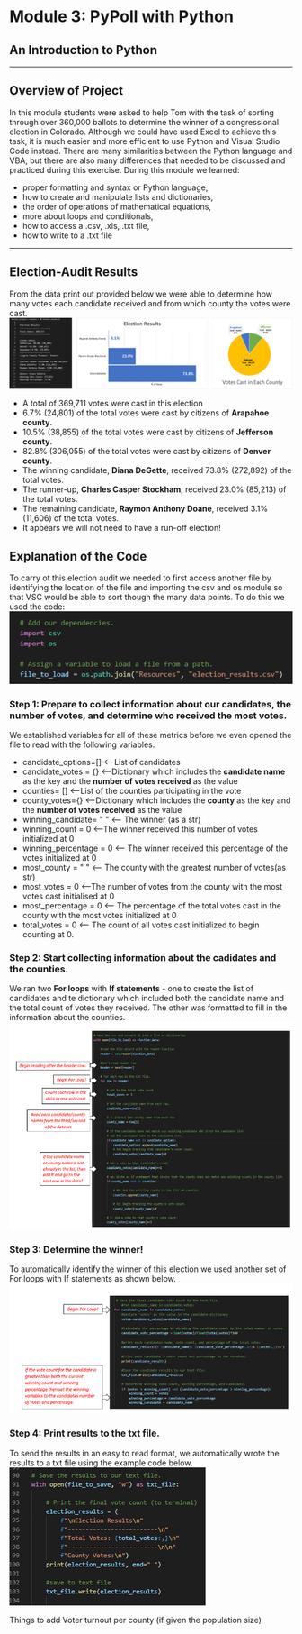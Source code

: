 # Module 3:  PyPoll with Python
## An Introduction to Python 
- - - 
## Overview of Project
In this module students were asked to help Tom with the task of sorting through over 360,000 ballots to determine the winner of a congressional election in Colorado.  Although we could have used Excel to achieve this task, it is much easier and more efficient to use Python and Visual Studio Code instead. There are many similarities between the Python language and VBA, but there are also many differences that needed to be discussed and practiced during this exercise.  During this module we learned:
- proper formatting and syntax or Python language,
- how to create and manipulate lists and dictionaries,
- the order of operations of mathematical equations, 
- more about loops and conditionals,
- how to access a .csv, .xls, .txt file,
- how to write to a .txt file
---
## Election-Audit Results
From the data print out provided below we were able to determine how many votes each candidate received and from which county the votes were cast.
![Election Results Printout](https://github.com/murphyk2021/Election_Analysis/blob/8dcf3343fe2f68e999e75b01e35cfbb1730fb424/Resources/compiled_results.png)

- A total of 369,711 votes were cast in this election
- 6.7% (24,801) of the total votes were cast by citizens of **Arapahoe county**.
- 10.5% (38,855) of the total votes were cast by citizens of **Jefferson county**.
- 82.8% (306,055) of the total votes were cast by citizens of **Denver county**.
- The winning candidate, **Diana DeGette**, received 73.8% (272,892) of the total votes.
- The runner-up, **Charles Casper Stockham**, received 23.0% (85,213) of the total votes.
- The remaining candidate, **Raymon Anthony Doane**, received 3.1% (11,606) of the total votes.
- It appears we will not need to have a run-off election!

## Explanation of the Code
To carry ot this election audit we needed to first access another file by identifying the location of the file and importing the csv and os module so that VSC would be able to sort though the many data points.  To do this we used the code: 
![import dependecy code](https://github.com/murphyk2021/Election_Analysis/blob/3e0a46fe0472dbd11d8bff82fe698f9f800c32a7/Resources/importdependency.PNG)

### Step 1:  Prepare to collect information about our candidates, the number of votes, and determine who received the most votes.  
We established variables for all of these metrics before we even opened the file to read with the following variables.  
- candidate_options=[] <--List of candidates 
- candidate_votes = {} <--Dictionary which includes the **candidate name** as the key and the **number of votes received** as the value
- counties= [] <--List of the counties participating in the vote
- county_votes={} <--Dictionary which includes the **county** as the key and the **number of votes received** as the value
- winning_candidate= " " <-- The winner (as a str)
- winning_count = 0 <--The winner received this number of votes initialized at 0
- winning_percentage = 0 <-- The winner received this percentage of the votes initialized at 0
- most_county = " " <-- The county with the greatest number of votes(as str)
- most_votes = 0 <--The number of votes from the county with the most votes cast initialised at 0
- most_percentage = 0 <-- The percentage of the total votes cast in the county with the most votes initialized at 0
- total_votes = 0 <-- The count of all votes cast initialized to begin counting at 0.

### Step 2:  Start collecting information about the cadidates and the counties.   
We ran two **For loops** with **If statements** - one to create the list of candidates and te dictionary which included both the candidate name and the total count of votes they received.  The other was formatted to fill in the information about the counties.
![ForLoops and If Statements](https://github.com/murphyk2021/Election_Analysis/blob/2bb840301373c1888829fcc0cdc5ad730a0dc3aa/Resources/ForLoop_andIfStatement.PNG)

### Step 3:  Determine the winner!
To automatically identify the winner of this election we used another set of For loops with If statements as shown below.
![Determine the winner](https://github.com/murphyk2021/Election_Analysis/blob/2129ba05c73c116144f9cf4989946a81f3a8ab69/Resources/determine%20the%20winner.PNG)

### Step 4:  Print results to the txt file.
To send the results in an easy to read format, we automatically wrote the results to a txt file using the example code below.
![print to txt](https://github.com/murphyk2021/Election_Analysis/blob/725ba7c7f7312a32a9a2dc466e9b1462922c0e92/Resources/print_results_code.PNG)

Things to add
Voter turnout per county (if given the population size)
